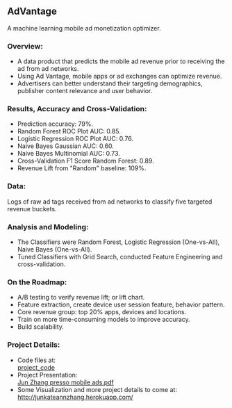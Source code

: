 ## AdVantage<br />
A machine learning mobile ad monetization optimizer.
### Overview:
* A data product that predicts the mobile ad revenue prior to receiving the ad from ad networks.<br />
* Using Ad Vantage, mobile apps or ad exchanges can optimize revenue.<br />
* Advertisers can better understand their targeting demographics, publisher content relevance and user behavior.

### Results, Accuracy and Cross-Validation:
* Prediction accuracy: 79%.<br />
* Random Forest ROC Plot AUC: 0.85.<br />
* Logistic Regression ROC Plot AUC: 0.76.<br />
* Naive Bayes Gaussian AUC: 0.60.<br />
* Naive Bayes Multinomial AUC: 0.73.<br />
* Cross-Validation F1 Score Random Forest: 0.89.<br />
* Revenue Lift from "Random" baseline: 109%.<br />

### Data:
Logs of raw ad tags received from ad networks to classify five targeted revenue buckets.<br />

### Analysis and Modeling:
* The Classifiers were Random Forest, Logistic Regression (One-vs-All), Naive Bayes (One-vs-All).<br />
* Tuned Classifiers with Grid Search, conducted Feature Engineering and cross-validation.<br />

### On the Roadmap:
* A/B testing to verify revenue lift; or lift chart.
* Feature extraction, create device user session feature, behavior pattern.
* Core revenue group: top 20% apps, devices and locations.
* Train on more time-consuming models to improve accuracy.
* Build scalability.

### Project Details:
* Code files at:<br />
[project_code](https://github.com/aprial/AdVantage/tree/master/project_code) 
* Project Presentation:<br />
[Jun Zhang presso mobile ads.pdf](https://github.com/aprial/AdVantage/blob/master/Jun%20Zhang%20presso%20mobile%20ads.pdf)
* Some Visualization and more project details to come at:<br />
http://junkateannzhang.herokuapp.com/
